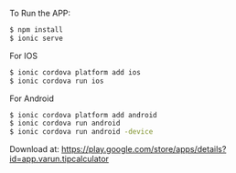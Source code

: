To Run the APP:
```bash
$ npm install
$ ionic serve
```


For IOS
```bash
$ ionic cordova platform add ios
$ ionic cordova run ios
```

For Android
```bash
$ ionic cordova platform add android
$ ionic cordova run android
$ ionic cordova run android -device
```

Download at: https://play.google.com/store/apps/details?id=app.varun.tipcalculator
